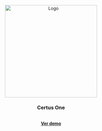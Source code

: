 <!-- INICIO DE LA DOCUMENTACIÓN DEL PROYECTO -->
<div align="center">
  <a href="https://github.com/Certus-One-Mentories">
    <img src="https://i.imgur.com/oub0s3L.png" alt="Logo" width="300" height="300">
  </a>

  <h3 align="center">Certus One</h3>
  
  <br />
  <a href=""><strong>Ver demo</strong></a>
</div>

